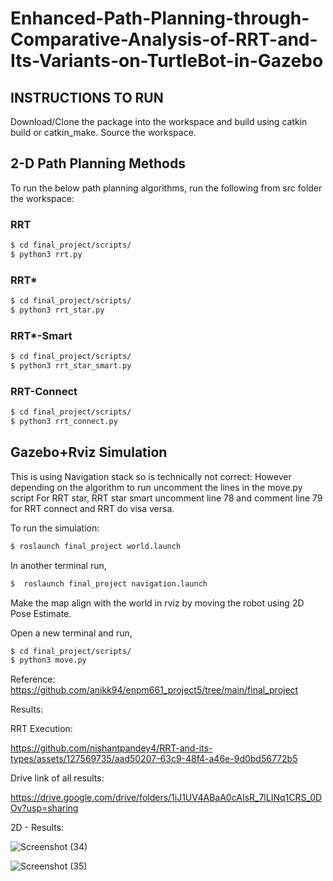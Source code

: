 # Enhanced-Path-Planning-through-Comparative-Analysis-of-RRT-and-Its-Variants-on-TurtleBot-in-Gazebo

## INSTRUCTIONS TO RUN

Download/Clone the package into the workspace and build using catkin build or catkin_make.
Source the workspace.

## 2-D Path Planning Methods

To run the below path planning algorithms, run the following from src folder the workspace:

### RRT
```bash
$ cd final_project/scripts/
$ python3 rrt.py
```

### RRT*
```bash
$ cd final_project/scripts/
$ python3 rrt_star.py
```

### RRT*-Smart
```bash
$ cd final_project/scripts/
$ python3 rrt_star_smart.py
```

### RRT-Connect
```bash
$ cd final_project/scripts/
$ python3 rrt_connect.py
```


## Gazebo+Rviz Simulation
This is using Navigation stack so is technically not correct:
However depending on the algorithm to run uncomment the lines in the move.py script 
For RRT star, RRT star smart uncomment line 78 and comment line 79 for RRT connect and RRT do visa versa.

To run the simulation:

```bash
$ roslaunch final_project world.launch
```

In another terminal run,
```bash
$  roslaunch final_project navigation.launch 
```

Make the map align with the world in rviz by moving the robot using 2D Pose Estimate.

Open a new terminal and run,
```bash
$ cd final_project/scripts/
$ python3 move.py
```
Reference: https://github.com/anikk94/enpm661_project5/tree/main/final_project 

Results:

RRT Execution:

https://github.com/nishantpandey4/RRT-and-its-types/assets/127569735/aad50207-63c9-48f4-a46e-9d0bd56772b5

Drive link of all results: 


https://drive.google.com/drive/folders/1iJ1UV4ABaA0cAIsR_7lLINq1CRS_0DOv?usp=sharing

2D - Results:

![Screenshot (34)](https://github.com/nishantpandey4/RRT-and-its-types/assets/127569735/506f9a5f-d13f-40cb-93d5-c32b0de7e5b4)


![Screenshot (35)](https://github.com/nishantpandey4/RRT-and-its-types/assets/127569735/da973bf0-01c8-4e20-b95e-d2af4d6f8b91)


